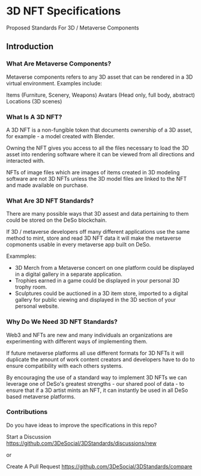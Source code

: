 # 3D NFT Specifications
Proposed Standards For 3D / Metaverse Components

## Introduction

### What Are Metaverse Components? ###

Metaverse components refers to any 3D asset that can be rendered in a 3D virtual environment.
Examples include: 

Items (Furniture, Scenery, Weapons)
Avatars (Head only, full body, abstract)
Locations (3D scenes)

### What Is A 3D NFT? ###

A 3D NFT is a non-fungible token that documents ownership of a 3D asset, for example - a model created with Blender. 

Owning the NFT gives you access to all the files necessary to load the 3D asset into rendering software where it can be viewed from all directions and interacted with.

NFTs of image files which are images of items created in 3D modeling software are not 3D NFTs unless the 3D model files are linked to the NFT and made available on purchase.

### What Are 3D NFT Standards? ###

There are many possible ways that 3D assest and data pertaining to them could be stored on the DeSo blockchain.

If 3D / metaverse developers off many different applications use the same method to mint, store and read 3D NFT data it will make the metaverse copmonents usable in every metaverse app built on DeSo.

Exammples:

- 3D Merch from a Metaverse concert on one platform could be displayed in a digital gallery in a separate application.
- Trophies earned in a game could be displayed in your personal 3D trophy room.
- Sculptures could be auctioned in a 3D item store, imported to a digital gallery for public viewing and displayed in the 3D section of your personal website.

### Why Do We Need 3D NFT Standards? ###

Web3 and NFTs are new and many individuals an organizations are experimenting with different ways of implementing them.


If future metaverse platforms all use different formats for 3D NFTs it will duplicate the amount of work content creators and developers have to do to ensure compatibility with each others systems.

By encouraging the use of a standard way to implement 3D NFTs we can leverage one of DeSo's greatest strengths - our shared pool of data - to ensure that if a 3D artist mints an NFT, it can instantly be used in all DeSo based metaverse platforms.

### Contributions ###

Do you have ideas to improve the specifications in this repo?

Start a Discussion <https://github.com/3DeSocial/3DStandards/discussions/new>

or

Create A Pull Request <https://github.com/3DeSocial/3DStandards/compare>


